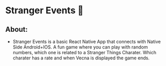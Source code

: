 # Stranger Events 👻

## About:

+ Stranger Events is a basic React Native App that connects with Native Side Android+IOS. A fun game where you can play with random numbers, which one is related to a Stranger Things Charater. Which charater has a rate and when Vecna is displayed the game ends. 